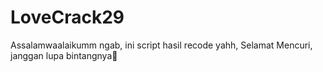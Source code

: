 # LoveCrack29
Assalamwaalaikumm ngab, ini script hasil recode yahh, Selamat Mencuri, janggan lupa bintangnya🌝
